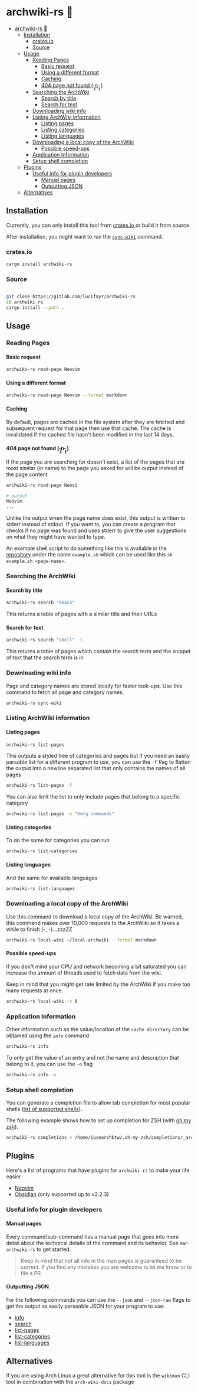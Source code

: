 # archwiki-rs 📖

<!--toc:start-->

- [archwiki-rs 📖](#archwiki-rs-📖)
  - [Installation](#installation)
    - [crates.io](#cratesio)
    - [Source](#source)
  - [Usage](#usage)
    - [Reading Pages](#reading-pages)
      - [Basic request](#basic-request)
      - [Using a different format](#using-a-different-format)
      - [Caching](#caching)
      - [404 page not found (-̥̥̥n-̥̥̥ )](#404-page-not-found-̥̥̥n-̥̥̥)
    - [Searching the ArchWiki](#searching-the-archwiki)
      - [Search by title](#search-by-title)
      - [Search for text](#search-for-text)
    - [Downloading wiki info](#downloading-wiki-info)
    - [Listing ArchWiki information](#listing-archwiki-information)
      - [Listing pages](#listing-pages)
      - [Listing categories](#listing-categories)
      - [Listing languages](#listing-languages)
    - [Downloading a local copy of the ArchWiki](#downloading-a-local-copy-of-the-archwiki)
      - [Possible speed-ups](#possible-speed-ups)
    - [Application Information](#application-information)
    - [Setup shell completion](#setup-shell-completion)
  - [Plugins](#plugins)
    - [Useful info for plugin developers](#useful-info-for-plugin-developers)
      - [Manual pages](#manual-pages)
      - [Outputting JSON](#outputting-json)
  - [Alternatives](#alternatives)
  <!--toc:end-->

## Installation

Currently, you can only install this tool from [ crates.io ](https://crates.io/crates/archwiki-rs)
or build it from source.

After installation, you might want to run the [`sync-wiki`](#downloading-wiki-info) command.

### crates.io

```sh
cargo install archwiki-rs
```

### Source

```sh

git clone https://gitlab.com/lucifayr/archwiki-rs
cd archwiki-rs
cargo install --path .
```

## Usage

### Reading Pages

#### Basic request

```sh
archwiki-rs read-page Neovim
```

#### Using a different format

```sh
archwiki-rs read-page Neovim --format markdown
```

#### Caching

By default, pages are cached in the file system after they are fetched and subsequent
request for that page then use that cache. The cache is invalidated if the cached file hasn't
been modified in the last 14 days.

#### 404 page not found (-̥̥̥n-̥̥̥ )

If the page you are searching for doesn't exist, a list of the pages that are most similar
(in name) to the page you asked for will be output instead of the page content

```sh
archwiki-rs read-page Neovi

# output
Neovim
...
```

Unlike the output when the page name does exist, this output is written to stderr instead
of stdout. If you want to, you can create a program that checks if no page was found and
uses stderr to give the user suggestions on what they might have wanted to type.

An example shell script to do something like this is available in the [repository](https://gitlab.com/jackboxx/archwiki-rs)
under the name `example.sh` which can be used like this `sh example.sh <page-name>`.

### Searching the ArchWiki

#### Search by title

```sh
archwiki-rs search "Emacs"
```

This returns a table of pages with a similar title and their URLs

#### Search for text

```sh
archwiki-rs search "shell" -t
```

This returns a table of pages which contain the search term and the snippet of text
that the search term is in

### Downloading wiki info

Page and category names are stored locally for faster look-ups.
Use this command to fetch all page and category names.

```sh
archwiki-rs sync-wiki
```

### Listing ArchWiki information

#### Listing pages

```sh
archwiki-rs list-pages
```

This outputs a styled tree of categories and pages but if you need an easily parsable
list for a different program to use, you can use the `-f` flag to flatten the output into a
newline separated list that only contains the names of all pages

```sh
archwiki-rs list-pages -f
```

You can also limit the list to only include pages that belong to a specific category

```sh
archwiki-rs list-pages -c "Xorg commands"
```

#### Listing categories

To do the same for categories you can run

```sh
archwiki-rs list-categories
```

#### Listing languages

And the same for available languages

```sh
archwiki-rs list-languages
```

### Downloading a local copy of the ArchWiki

Use this command to download a local copy of the ArchWiki. Be warned, this command makes over
10,000 requests to the ArchWiki so it takes a while to finish (-, -)…zzzZZ

```sh
archwiki-rs local-wiki ~/local-archwiki --format markdown
```

#### Possible speed-ups

If you don't mind your CPU and network becoming a bit saturated you can increase the
amount of threads used to fetch data from the wiki.

Keep in mind that you might get rate limited by the ArchWiki if you make too many requests at once.

```sh
archwiki-rs local-wiki -t 8
```

### Application Information

Other information such as the value/location of the `cache directory` can be obtained
using the `info` command

```sh
archwiki-rs info
```

To only get the value of an entry and not the name and description that belong to it, you
can use the `-o` flag

```sh
archwiki-rs info -o
```

### Setup shell completion

You can generate a completion file to allow tab completion for most popular shells
([list of supported shells](https://docs.rs/clap_complete/latest/clap_complete/shells/enum.Shell.html)).

The following example shows how to set up completion for ZSH (with [oh my zsh](https://github.com/ohmyzsh/ohmyzsh)).

```sh
archwiki-rs completions > /home/iusearchbtw/.oh-my-zsh/completions/_archwiki-rs
```

## Plugins

Here's a list of programs that have plugins for `archwiki-rs` to make your life easier

- [Neovim](https://gitlab.com/lucifayr/archwiki-nvim)
- [Obsidian](https://gitlab.com/lucifayr/archwiki-obsidian) (only supported up to v2.2.3)

### Useful info for plugin developers

#### Manual pages

Every command/sub-command has a manual page that goes into more detail about the technical
details of the command and its behavior. See `man archwiki-rs` to get started.

> Keep in mind that not all info in the man pages is guaranteed to be correct. If you find
> any mistakes you are welcome to let me know or to file a PR.

#### Outputting JSON

For the following commands you can use the `--json` and `--json-raw` flags to get the
output as easily parseable JSON for your program to use:

- [info](#application-information)
- [search](#searching-the-archwiki)
- [list-pages](#listing-pages)
- [list-categories](#listing-categories)
- [list-languages](#listing-languages)

## Alternatives

If you are using Arch Linux a great alternative for this tool is the `wikiman` CLI tool
in combination with the `arch-wiki-docs` package
